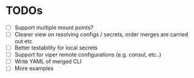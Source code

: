 # TODOs

* [ ] Support multiple mount points?
* [ ] Clearer view on resolving configs / secrets, order merges are carried out etc
* [ ] Better testability for local secrets
* [ ] Support for viper remote configurations (e.g. consul, etc..)
* [ ] Write YAML of merged CLI
* [ ] More examples
